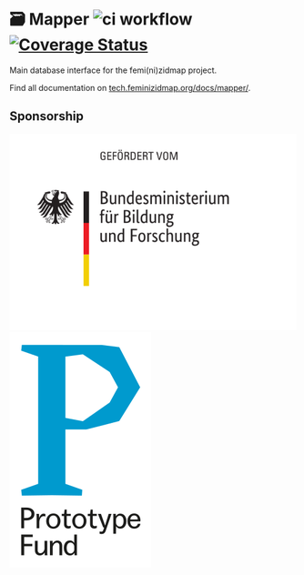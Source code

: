 # 🗃 Mapper ![ci workflow](https://github.com/feminizidmap/feminizid-mapper/actions/workflows/ci.yml/badge.svg?branch=main) [![Coverage Status](https://coveralls.io/repos/github/feminizidmap/feminizid-mapper/badge.svg?branch=main)](https://coveralls.io/github/feminizidmap/feminizid-mapper?branch=main)

Main database interface for the femi(ni)zidmap project.

Find all documentation on [tech.feminizidmap.org/docs/mapper/](https://tech.feminizidmap.org/docs/mapper/).

## Sponsorship

[![BMBF logo](backend/public/assets/bmbf-logo.svg)](https://www.bmbf.de/)
[![Prototypefund](backend/public/assets/logo-prototype.svg)](https://prototypefund.de/)

